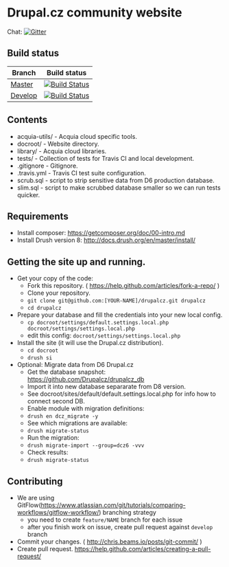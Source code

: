 # Drupal.cz community website

Chat: [![Gitter](https://badges.gitter.im/Join%20Chat.svg)](https://gitter.im/Drupalcz/drupalcz?utm_source=badge&utm_medium=badge&utm_campaign=pr-badge&utm_content=badge)

## Build status

Branch | Build status
------------ | -------------
[Master](https://github.com/Drupalcz/drupalcz/tree/master) | [![Build Status](https://travis-ci.org/Drupalcz/drupalcz.svg?branch=master)](https://travis-ci.org/Drupalcz/drupalcz)
[Develop](https://github.com/Drupalcz/drupalcz/tree/develop) | [![Build Status](https://travis-ci.org/Drupalcz/drupalcz.svg?branch=develop)](https://travis-ci.org/Drupalcz/drupalcz)

## Contents
* acquia-utils/ - Acquia cloud specific tools.
* docroot/ - Website directory.
* library/ - Acquia cloud libraries.
* tests/ - Collection of tests for Travis CI and local development.
* .gitignore - Gitignore.
* .travis.yml - Travis CI test suite configuration.
* scrub.sql - script to strip sensitive data from D6 production database.
* slim.sql - script to make scrubbed database smaller so we can run tests quicker. 

## Requirements
* Install composer: https://getcomposer.org/doc/00-intro.md
* Install Drush version 8: http://docs.drush.org/en/master/install/

## Getting the site up and running.
* Get your copy of the code:
  * Fork this repository. ( https://help.github.com/articles/fork-a-repo/ )
  * Clone your repository.
  * `git clone git@github.com:[YOUR-NAME]/drupalcz.git drupalcz`
  * `cd drupalcz`
* Prepare your database and fill the credentials into your new local config.
  * `cp docroot/settings/default.settings.local.php docroot/settings/settings.local.php`
  * edit this config: `docroot/settings/settings.local.php`
* Install the site (it will use the Drupal.cz distribution).
  * `cd docroot`
  * `drush si`
* Optional: Migrate data from D6 Drupal.cz
  * Get the database snapshot: https://github.com/Drupalcz/drupalcz_db
  * Import it into new database separarate from D8 version.
  * See docroot/sites/default/default.settings.local.php for info how to connect second DB.
  * Enable module with migration definitions:
  * `drush en dcz_migrate -y`
  * See which migrations are available:
  * `drush migrate-status`
  * Run the migration:
  * `drush migrate-import --group=dcz6 -vvv`
  * Check results:
  * `drush migrate-status`

## Contributing
* We are using GitFlow(https://www.atlassian.com/git/tutorials/comparing-workflows/gitflow-workflow/) branching strategy
  * you need to create ```feature/NAME``` branch for each issue
  * after you finish work on issue, create pull request against ```develop``` branch 
* Commit your changes. ( http://chris.beams.io/posts/git-commit/ )
* Create pull request. https://help.github.com/articles/creating-a-pull-request/
